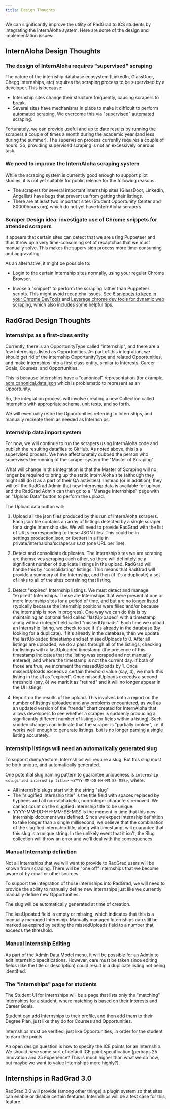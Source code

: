 ```yaml
---
title: Design Thoughts
---
```


We can significantly improve the utility of RadGrad to ICS students by integrating the InternAloha system.  Here are some of the design and implementation issues:

## InternAloha Design Thoughts

### The design of InternAloha requires "supervised" scraping

The nature of the internship database ecosystem (LinkedIn, GlassDoor, Chegg Internships, etc) requires the scraping process to be supervised by a developer. This is because:

  * Internship sites change their structure frequently, causing scrapers to break.
  * Several sites have mechanisms in place to make it difficult to perform automated scraping. We overcome this via "supervised" automated scraping.

Fortunately, we can provide useful and up to date results by running the scrapers a couple of times a month during the academic year (and less during the summer). The supervision process currently requires a couple of hours. So, providing supervised scraping is not an excessively onerous task.

### We need to improve the InternAloha scraping system

While the scraping system is currently good enough to support pilot studies, it is not yet suitable for public release for the following reasons:

* The scrapers for several important internship sites (GlassDoor, LinkedIn, Angellist) have bugs that prevent us from getting their listings.
* There are at least two important sites (Student Opportunity Center and 80000hours.org) which do not yet have InternAloha scrapers.

### Scraper Design idea: investigate use of Chrome snippets for attended scrapers

It appears that certain sites can detect that we are using Puppeteer and thus throw up a very time-consuming set of recaptchas that we must manually solve. This makes the supervision process more time-consuming and aggravating.

As an alternative, it might be possible to:

* Login to the certain Internship sites normally, using your regular Chrome Browser.

* Invoke a "snippet" to perform the scraping rather than Puppeteer scripts. This might avoid recaptcha issues. See [6 snippets to keep in your Chrome DevTools](https://www.telerik.com/blogs/6-snippets-to-keep-in-your-chrome-devtools) and [Leverage chrome dev tools for dynamic web scraping](https://towardsdatascience.com/leverage-chrome-dev-tools-for-dynamic-web-scraping-2d3f7703ea4a), which also includes some helpful tips.

## RadGrad Design Thoughts

### Internships as a first-class entity

Currently, there is an OpportunityType called "internship", and there are a few Internships listed as Opportunities. As part of this integration, we should get rid of the internship OpportunityType and related Opportunities, and make Internships into a first class entity, similar to Interests, Career Goals, Courses, and Opportunities.

This is because Internships have a "canonical" representation (for example, [acm.canonical.data.json](https://github.com/internaloha/internaloha/blob/master/scraper/data/canonical/acm.canonical.data.json) which is problematic to represent as an Opportunity.

So, the integration process will involve creating a new Collection called Internship with appropriate schema, unit tests, and so forth.

We will eventually retire the Opportunities referring to Internships, and manually recreate them as needed as Internships.

### Internship data import system

For now, we will continue to run the scrapers using InternAloha code and publish the resulting datafiles to GitHub.  As noted above, this is a supervised process.  We have affectionately dubbed the person who supervises the running of the scraper system the "Master of Scraping".

What will change in this integration is that the Master of Scraping will no longer be required to bring up the static InternAloha site (although they might still do it as a part of their QA activities). Instead (or in addition), they will tell the RadGrad Admin that new Internship data is available for upload, and the RadGrad Admin can then go to a "Manage Internships" page with an "Upload Data" button to perform the upload.

The Upload data button will:

1. Upload all the json files produced by this run of InternAloha scrapers. Each json file contains an array of listings detected by a single scraper for a single Internship site. We will need to provide RadGrad with the list of URLs corresponding to these JSON files. This could be in settings.production.json, or (better) in a file in private/internaloha/scraper.urls.txt (one URL per line).

2. Detect and consolidate duplicates. The Internship sites we are scraping are themselves scraping each other, so there will definitely be a significant number of duplicate listings in the upload. RadGrad will handle this by "consolidating" listings. This means that RadGrad will provide a summary of the Internship, and then (if it's a duplicate) a set of links to all of the sites containing that listing.

3. Detect "expired" Internship listings.  We must detect and manage "expired" Internships. These are Internships that were present at one or more Internship sites for a period of time, and but are no longer listed (typically because the Internship positions were filled and/or because the internship is now in progress). One way we can do this is by maintaining an optional field called "lastUploaded" with a timestamp, along with an integer field called "missedUploads". Each time we upload an Internship listing, we check to see if it's already in the database (by looking for a duplicate).  If it's already in the database, then we update the lastUploaded timestamp and set missedUploads to 0.  After all listings are uploaded, we do a pass through all of the listings, checking for listings with a lastUploaded timestamp (the presence of this timestamp indicates that the listing was scraped and not manually entered), and where the timestamp is not the current day.  If both of those are true, we increment the missedUploads by 1.  Once missedUploads exceeds a certain threshold value (say, 4), we mark this listing in the UI as "expired".  Once missedUploads exceeds a second threshold (say, 8) we mark it as "retired" and it will no longer appear in the UI listings.

4. Report on the results of the upload.  This involves both a report on the number of listings uploaded and any problems encountered, as well as an updated version of the "trends" chart created for InternAloha that allows developers to see whether a scraper is suddenly producing a significantly different number of listings (or fields within a listing).  Such sudden changes can indicate that the scraper is "partially broken", i.e. it works well enough to generate listings, but is no longer parsing a single listing accurately.

### Internship listings will need an automatically generated slug

To support dump/restore, Internships will require a slug.  But this slug must be both unique, and automatically generated.

One potential slug naming pattern to guarantee uniqueness is `internship-<slugified internship title>-<YYYY-MM-DD-HH-MM-SS-MSS>`, where:

* All internship slugs start with the string "slug"
* The "slugified internship title" is the title field with spaces replaced by hyphens and all non-alphabetic, non-integer characters removed. We cannot count on the slugified internship title to be unique.
* YYYY-MM-DD-HH-MM-SS-MSS is the moment in time that this new Internship document was defined. Since we expect Internship definition to take longer than a single millisecond, we believe that the combination of the slugified internship title, along with timestamp, will guarantee that this slug is a unique string. In the unlikely event that it isn't, the Slug collection will throw an error and we'll deal with the consequences.

### Manual Internship definition

Not all Internships that we will want to provide to RadGrad users will be known from scraping. There will be "one off" internships that we become aware of by email or other sources.

To support the integration of those internships into RadGrad, we will need to provide the ability to manually define new Internships just like we currently manually define new Opportunities.

The slug will be automatically generated at time of creation.

The lastUpdated field is empty or missing, which indicates that this is a manually managed Internship.  Manually managed Internships can still be marked as expired by setting the missedUploads field to a number that exceeds the threshold. 

### Manual Internship Editing

As part of the Admin Data Model menu, it will be possible for an Admin to edit Internship specifications. However, care must be taken since editing fields (like the title or description) could result in a duplicate listing not being identified.

### The "Internships" page for students

The Student UI for Internships will be a page that lists only the "matching" Internships for a student, where matching is based on their Interests and Career Goals.

Student can add Internships to their profile, and then add them to their Degree Plan, just like they do for Courses and Opportunities.

Internships must be verified, just like Opportunities, in order for the student to earn the points.

An open design question is how to specify the ICE points for an Internship. We should have some sort of default ICE point specification (perhaps 25 Innovation and 25 Experience?  This is much higher than what we do now, but maybe we want to value Internships more highly?).

## Internships in RadGrad 3.0

RadGrad 3.0 will provide (among other things) a plugin system so that sites can enable or disable certain features. Internships will be a test case for this feature.
